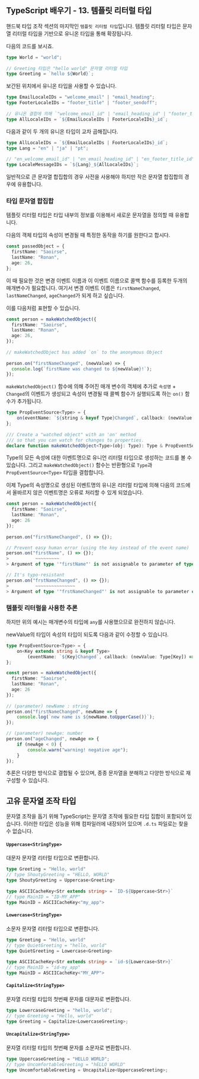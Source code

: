 ## TypeScript 배우기 - 13. 템플릿 리터럴 타입

핸드북 타입 조작 섹션의 마지막인 `템플릿 리터럴 타입`입니다. 템플릿 리터럴 타입은 문자열 리터럴 타입을 기반으로 유니온 타입을 통해 확장됩니다.

다음의 코드를 보시죠.

```typescript
type World = "world";
 
// Greeting 타입은 "hello world" 문자열 리터럴 타입
type Greeting = `hello ${World}`;
```

보간된 위치에서 유니온 타입을 사용할 수 있습니다.

```typescript
type EmailLocaleIDs = "welcome_email" | "email_heading";
type FooterLocaleIDs = "footer_title" | "footer_sendoff";
 
// 유니온 결합에 의해 `"welcome_email_id" | "email_heading_id" | "footer_title_id" | "footer_sendoff_id"`으로 확장
type AllLocaleIDs = `${EmailLocaleIDs | FooterLocaleIDs}_id`;
```

다음과 같이 두 개의 유니온 타입이 교차 곱해집니다.

```typescript
type AllLocaleIDs = `${EmailLocaleIDs | FooterLocaleIDs}_id`;
type Lang = "en" | "ja" | "pt";
 
// "en_welcome_email_id" | "en_email_heading_id" | "en_footer_title_id" | "en_footer_sendoff_id" | "ja_welcome_email_id" | "ja_email_heading_id" | "ja_footer_title_id" | "ja_footer_sendoff_id" | "pt_welcome_email_id" | "pt_email_heading_id" | "pt_footer_title_id" | "pt_footer_sendoff_id"
type LocaleMessageIDs = `${Lang}_${AllLocaleIDs}`;
```

일반적으로 큰 문자열 합집합의 경우 사전을 사용해야 하지만 작은 문자열 합집합의 경우에 유용합니다.


### 타입 문자열 합집합

템플릿 리터럴 타입은 타입 내부의 정보를 이용해서 새로운 문자열을 정의할 때 유용합니다.

다음의 객체 타입의 속성이 변경될 때 특정한 동작을 하기를 원한다고 합시다.
```typescript
const passedObject = {
  firstName: "Saoirse",
  lastName: "Ronan",
  age: 26,
};
```

이 때 필요한 것은 변경 이벤트 이름과 이 이벤트 이름으로 콜백 함수를 등록한 두개의 매개변수가 필요합니다. 여기서 변경 이벤트 이름은 `firstNameChanged`, `lastNameChanged`, `ageChanged`가 되게 하고 싶습니다.

이를 다음처럼 표현할 수 있습니다.

```typescript
const person = makeWatchedObject({
  firstName: "Saoirse",
  lastName: "Ronan",
  age: 26,
});
 
// makeWatchedObject has added `on` to the anonymous Object
 
person.on("firstNameChanged", (newValue) => {
  console.log(`firstName was changed to ${newValue}!`);
});
```

`makeWatchedObject()` 함수에 의해 주어진 매개 변수의 객체에 추가로 `속성명` + `Changed`의 이벤트가 생성되고 속성이 변경될 때 콜벡 함수가 실행되도록 하는 `on()` 함수가 추가됩니다.

```typescript
type PropEventSource<Type> = {
    on(eventName: `${string & keyof Type}Changed`, callback: (newValue: any) => void): void;
};
 
/// Create a "watched object" with an 'on' method
/// so that you can watch for changes to properties.
declare function makeWatchedObject<Type>(obj: Type): Type & PropEventSource<Type>;
```

Type의 모든 속성에 대한 이벤트명으로 유니언 리터럴 타입으로 생성하는 코드를 볼 수 있습니다.
그리고 `makeWatchedObject()` 함수는 반환형으로 `Type`과 `PropEventSource<Type>` 타입을 결합합니다.

이제 Type의 속성명으로 생성된 이벤트명의 유니온 리터럴 타입에 의해 다음의 코드에서 올바르지 않은 이벤트명은 오류로 처리할 수 있게 되었습니다.

```typescript
const person = makeWatchedObject({
  firstName: "Saoirse",
  lastName: "Ronan",
  age: 26
});
 
person.on("firstNameChanged", () => {});

// Prevent easy human error (using the key instead of the event name)
person.on("firstName", () => {});
>          ~~~~~~~~~
> Argument of type '"firstName"' is not assignable to parameter of type '"firstNameChanged" | "lastNameChanged" | "ageChanged"'.

// It's typo-resistant
person.on("frstNameChanged", () => {});
>          ~~~~~~~~~~~~~~~
> Argument of type '"frstNameChanged"' is not assignable to parameter of type '"firstNameChanged" | "lastNameChanged" | "ageChanged"'.
```


### 템플릿 리터럴을 사용한 추론

하지만 위의 예시는 매개변수의 타입에 `any`를 사용했으므로 완전하지 않습니다. 

newValue의 타입이 속성의 타입이 되도록 다음과 같이 수정할 수 있습니다.

```typescript
type PropEventSource<Type> = {
    on<Key extends string & keyof Type>
        (eventName: `${Key}Changed`, callback: (newValue: Type[Key]) => void ): void;
};
```

```typescript
const person = makeWatchedObject({
  firstName: "Saoirse",
  lastName: "Ronan",
  age: 26
});
 
// (parameter) newName : string
person.on("firstNameChanged", newName => {
    console.log(`new name is ${newName.toUpperCase()}`);
});

// (parameter) newAge: number
person.on("ageChanged", newAge => {
    if (newAge < 0) {
        console.warn("warning! negative age");
    }
});
```

추론은 다양한 방식으로 결합될 수 있으며, 종종 문자열을 분해하고 다양한 방식으로 재구성할 수 있습니다.


## 고유 문자열 조작 타입

문자열 조작을 돕기 위해 TypeScript는 문자열 조작에 필요한 타입 집합이 포함되어 있습니다. 이러한 타입은 성능을 위해 컴파일러에 내장되어 있으며 `.d.ts` 파일로는 찾을 수 없습니다.

#### `Uppercase<StringType>`

대문자 문자열 리터럴 타입으로 변환합니다.

```typescript
type Greeting = "Hello, world"
// type ShoutyGreeting = "HELLO, WORLD"
type ShoutyGreeting = Uppercase<Greeting>
 
type ASCIICacheKey<Str extends string> = `ID-${Uppercase<Str>}`
// type MainID = "ID-MY_APP"
type MainID = ASCIICacheKey<"my_app">
```

#### `Lowercase<StringType>`

소문자 문자열 리터럴 타입으로 변환합니다.

```typescript
type Greeting = "Hello, world"
// type QuietGreeting = "hello, world"
type QuietGreeting = Lowercase<Greeting>
 
type ASCIICacheKey<Str extends string> = `id-${Lowercase<Str>}`
// type MainID = "id-my_app"
type MainID = ASCIICacheKey<"MY_APP">
```

#### `Capitalize<StringType>`

문자열 리터럴 타입의 첫번째 문자를 대문자로 변환합니다.

```typescript
type LowercaseGreeting = "hello, world";
// type Greeting = "Hello, world"
type Greeting = Capitalize<LowercaseGreeting>;
```

#### `Uncapitalize<StringType>`

문자열 리터럴 타입의 첫번째 문자를 소문자로 변환합니다.

```typescript
type UppercaseGreeting = "HELLO WORLD";
// type UncomfortableGreeting = "hELLO WORLD"
type UncomfortableGreeting = Uncapitalize<UppercaseGreeting>;
```
